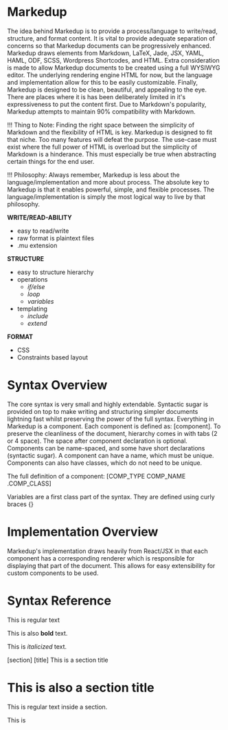# Markedup

The idea behind Markedup is to provide a process/language to write/read, structure, and format content. It is vital to provide adequate separation of concerns so that Markedup documents can be progressively enhanced. Markedup draws elements from Markdown, LaTeX, Jade, JSX, YAML, HAML, ODF, SCSS, Wordpress Shortcodes, and HTML. Extra consideration is made to allow Markedup documents to be created using a full WYSIWYG editor. The underlying rendering engine HTML for now, but the language and implementation allow for this to be easily customizable. Finally, Markedup is designed to be clean, beautiful, and appealing to the eye. There are places where it is has been deliberately limited in it's expressiveness to put the content first. Due to Markdown's popularity, Markedup attempts to maintain 90% compatibility with Markdown.

  !!! Thing to Note: Finding the right space between the simplicity of Markdown and the flexibility of HTML is key. Markedup is designed to fit that niche. Too many features will defeat the purpose. The use-case must exist where the full power of HTML is overload but the simplicity of Markdown is a hinderance. This must especially be true when abstracting certain things for the end user.

  !!! Philosophy: Always remember, Markedup is less about the language/implementation and more about process. The absolute key to Markedup is that it enables powerful, simple, and flexible processes. The language/implementation is simply the most logical way to live by that philosophy.

**WRITE/READ-ABILITY**

- easy to read/write
- raw format is plaintext files
- .mu extension


**STRUCTURE**

- easy to structure hierarchy
- operations
  - *if/else*
  - *loop*
  - *variables*
- templating
  - *include*
  - *extend*


**FORMAT**

- CSS
- Constraints based layout



# Syntax Overview

The core syntax is very small and highly extendable. Syntactic sugar is provided on top to make writing and structuring simpler documents lightning fast whilst preserving the power of the full syntax. Everything in Markedup is a component. Each component is defined as: [component]. To preserve the cleanliness of the document, hierarchy comes in with tabs (2 or 4 space). The space after component declaration is optional. Components can be name-spaced, and some have short declarations (syntactic sugar). A component can have a name, which must be unique. Components can also have classes, which do not need to be unique.

The full definition of a component: [COMP_TYPE COMP_NAME .COMP_CLASS]

Variables are a first class part of the syntax. They are defined using curly braces {}



# Implementation Overview

Markedup's implementation draws heavily from React/JSX in that each component has a corresponding renderer which is responsible for displaying that part of the document. This allows for easy extensibility for custom components to be used.



# Syntax Reference

This is regular text

This is also **bold** text.

This is *italicized* text.

[section]
  [title] This is a section title

  # This is also a section title

  This is regular text inside a section.

  This is
